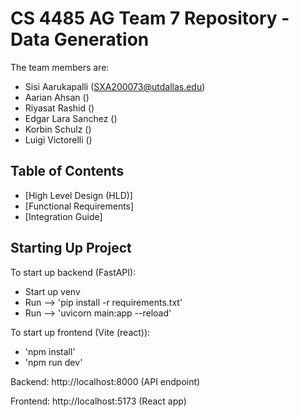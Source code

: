 # CS 4485 AG Team 7 Repository - Data Generation

The team members are:

- Sisi Aarukapalli (SXA200073@utdallas.edu)
- Aarian Ahsan ()
- Riyasat Rashid ()
- Edgar Lara Sanchez ()
- Korbin Schulz ()
- Luigi Victorelli ()

## Table of Contents
- [High Level Design (HLD)]
- [Functional Requirements]
- [Integration Guide]

## Starting Up Project
To start up backend (FastAPI): 
  - Start up venv 
  - Run --> 'pip install -r requirements.txt'
  - Run --> 'uvicorn main:app --reload'

To start up frontend (Vite (react)): 
  - 'npm install'
  - 'npm run dev'

Backend: http://localhost:8000 (API endpoint)

Frontend: http://localhost:5173 (React app)
